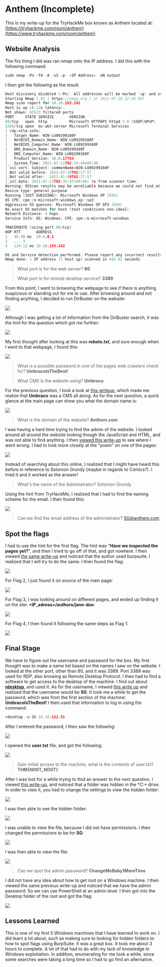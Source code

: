 # Anthem \(Incomplete\)

This is my write-up for the TryHackMe box known as Anthem located at: [https://tryhackme.com/room/anthem](https://www.tryhackme.com/room/anthem). 

## Website Analysis

The firs thing I did was ran nmap onto the IP address. I did this with the following command:

```c
sudo nmap -Pn -T4 -A -sS -p- <IP Address> -oN output
```

I then got the following as the result:

```c
Host discovery disabled (-Pn). All addresses will be marked 'up' and scan times will be slower.
Starting Nmap 7.91 ( https://nmap.org ) at 2021-07-10 22:28 EDT
Nmap scan report for 10.10.183.242
Host is up (0.12s latency).
Not shown: 65533 filtered ports
PORT     STATE SERVICE       VERSION
80/tcp   open  http          Microsoft HTTPAPI httpd 2.0 (SSDP/UPnP)
3389/tcp open  ms-wbt-server Microsoft Terminal Services
| rdp-ntlm-info: 
|   Target_Name: WIN-LU09299160F
|   NetBIOS_Domain_Name: WIN-LU09299160F
|   NetBIOS_Computer_Name: WIN-LU09299160F
|   DNS_Domain_Name: WIN-LU09299160F
|   DNS_Computer_Name: WIN-LU09299160F
|   Product_Version: 10.0.17763
|_  System_Time: 2021-07-11T02:34:48+00:00
| ssl-cert: Subject: commonName=WIN-LU09299160F
| Not valid before: 2021-07-10T02:27:57
|_Not valid after:  2022-01-09T02:27:57
|_ssl-date: 2021-07-11T02:35:47+00:00; 0s from scanner time.
Warning: OSScan results may be unreliable because we could not find at least 1 open and 1 closed port
Device type: general purpose
Running (JUST GUESSING): Microsoft Windows XP (85%)
OS CPE: cpe:/o:microsoft:windows_xp::sp3
Aggressive OS guesses: Microsoft Windows XP SP3 (85%)
No exact OS matches for host (test conditions non-ideal).
Network Distance: 4 hops
Service Info: OS: Windows; CPE: cpe:/o:microsoft:windows

TRACEROUTE (using port 80/tcp)
HOP RTT       ADDRESS
1   48.48 ms  10.6.0.1
2   ... 3
4   124.12 ms 10.10.183.242

OS and Service detection performed. Please report any incorrect results at https://nmap.org/submit/ .
Nmap done: 1 IP address (1 host up) scanned in 442.82 seconds
```

> What port is for the web server? **80**
>
> What port is for remote desktop service? **3389**

From this point, I went to browsing the webpage to see if there is anything suspicious or standing out for me to use. After browsing around and not finding anything, I decided to run DirBuster on the website:

![](../../.gitbook/assets/image%20%28113%29.png)

Although I was getting a lot of information from the DirBuster search, it was the hint for the question which got me further:

![](../../.gitbook/assets/image%20%28116%29.png)

My first thought after looking at this was **robots.txt**, and sure enough when I went to that webpage, I found this:

![](../../.gitbook/assets/image%20%28114%29.png)

> What is a possible password in one of the pages web crawlers check for? **UmbracoIsTheBest!**
>
> What CMS is the website using? **Umbraco**

For the previous question, I took a look at [this writeup](https://apjone.uk/anthem-tryhackme-write-up/), which made me realize that **Umbraco** was a CMS all along. As for the next question, a quick glance at the main page can show you what the domain name is:

![](../../.gitbook/assets/image%20%28115%29.png)

> What is the domain of the website? **Anthem.com**

I was having a hard time trying to find the admin of the website. I looked around all around the website looking though the JavaScript and HTML, and was not able to find anything. I then [viewed this write-up](https://swafox.com/anthem/) to see where I went wrong. I had to look more closely at the "poem" on one of the pages:

![](../../.gitbook/assets/image%20%28145%29.png)

Instead of searching about this online, I realized that I might have heard this before in reference to Solomon Grundy \(maybe in regards to Comics?\). I tried it and it worked as the answer!

> What's the name of the Administrator? Solomon Grundy

Using the hint from TryHackMe, I realized that I had to find the naming scheme for the email. I then found this:

![](../../.gitbook/assets/image%20%28141%29.png)

> Can we find the email address of the administrator? SG@anthem.com

## Spot the flags

I had to use the hint for the first flag. The hint was "**Have we inspected the pages yet?**", and then I tried to go off of that, and got nowhere. I then viewed [the same write-up](https://swafox.com/anthem/) and noticed that the author used burpsuite. I realized that I will try to do the same. I then found the flag:

![](../../.gitbook/assets/image%20%28138%29.png)

For Flag 2, I just found it on source of the main page:

![](../../.gitbook/assets/image%20%28147%29.png)

For Flag 3, I was looking around on different pages, and ended up finding it on the site: **&lt;IP\_adress&gt;/authors/jane-doe**:

![](../../.gitbook/assets/image%20%28136%29.png)

For Flag 4, I then found it following the same steps as Flag 1:

![](../../.gitbook/assets/image%20%28142%29.png)

## Final Stage

We have to figure out the username and password for the box. My first thought was to make a name list based on the names I saw on the website. I looked at the other port, other than 80, and it was 3389. Port 3389 was used for RDP, also knowing as Remote Desktop Protocol. I then had to find a software to get access to the desktop of the machine. I find out about [**rdesktop**](http://www.rdesktop.org/), and used it. As for the username, I viewed [this write up](https://pencer.io/ctf/ctf-thm-anthem/#task-3---final-stage) and realized that the username would be **SG**. It took me a while to get the password, which was from the first section of the machine: **UmbracoIsTheBest!** I then used that information to log in using the command:

```c
rdesktop -u SG 10.10.152.51
```

After I entered the password, I then saw the following:

![](../../.gitbook/assets/image%20%28140%29.png)

I opened the **user.txt** file, and got the following:

![](../../.gitbook/assets/image%20%28146%29.png)

> Gain initial access to the machine, what is the contents of user.txt? **THM{N00T\_NO0T}**

After I was lost for a while trying to find an answer to the next question, I viewed [this write-up](https://pencer.io/ctf/ctf-thm-anthem/), and noticed that a folder was hidden in the **C:\** drive. In order to view it, you had to change the settings to view the hidden folder:

![](../../.gitbook/assets/image%20%28148%29.png)

I was then able to see the hidden folder:

![](../../.gitbook/assets/image%20%28139%29.png)

I was unable to view the file, because I did not have permissions. I then changed the permissions to be for **SG**:

![](../../.gitbook/assets/image%20%28144%29.png)

I was then able to view the file:

![](../../.gitbook/assets/image%20%28143%29.png)

> Can we spot the admin password? **ChangeMeBaby1MoreTime**

I did not have any idea about how to get root on a Windows machine. I then viewed the same previous write-up and noticed that we have the admin password. So we can use PowerShell at an admin level. I then got into the Desktop folder of the root and got the flag:

![](../../.gitbook/assets/image%20%28149%29.png)

## Lessons Learned

This is one of my first 5 Windows machines that I have learned to work on. I did learn a lot about, such as making sure to looking for hidden folders to how to spot flags using BurpSuite. It was a great box. It took me about 3 hours to complete. A lot of that had to do with my lack of knowledge in Windows exploitation. In addition, enumerating for me took a while, since some searches were taking a long time so I had to go find an alternative.



